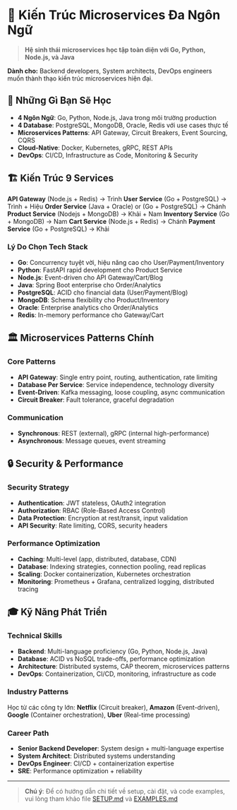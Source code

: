 # 🚀 Kiến Trúc Microservices Đa Ngôn Ngữ

> **Hệ sinh thái microservices học tập toàn diện với Go, Python, Node.js, và Java**

**Dành cho:** Backend developers, System architects, DevOps engineers muốn thành thạo kiến trúc microservices hiện đại.

## 🎯 Những Gì Bạn Sẽ Học

- **4 Ngôn Ngữ**: Go, Python, Node.js, Java trong môi trường production
- **4 Database**: PostgreSQL, MongoDB, Oracle, Redis với use cases thực tế
- **Microservices Patterns**: API Gateway, Circuit Breakers, Event Sourcing, CQRS
- **Cloud-Native**: Docker, Kubernetes, gRPC, REST APIs
- **DevOps**: CI/CD, Infrastructure as Code, Monitoring & Security

## 🏗️ Kiến Trúc 9 Services

**API Gateway** (Node.js + Redis) -> Trình
**User Service** (Go + PostgreSQL) -> Trình + Hiệu
**Order Service** (Java + Oracle) or (Go + PostgreSQL) -> Chánh
**Product Service** (Nodejs + MongoDB) -> Khải + Nam
**Inventory Service** (Go + MongoDB) -> Nam
**Cart Service** (Node.js + Redis) -> Chánh
**Payment Service** (Go + PostgreSQL) -> Khải

<!-- **Analytics Service** (Java + Oracle)  -->
<!-- **Blog Service** (Node.js + PostgreSQL) -->


### Lý Do Chọn Tech Stack

- **Go**: Concurrency tuyệt vời, hiệu năng cao cho User/Payment/Inventory
- **Python**: FastAPI rapid development cho Product Service  
- **Node.js**: Event-driven cho API Gateway/Cart/Blog
- **Java**: Spring Boot enterprise cho Order/Analytics
- **PostgreSQL**: ACID cho financial data (User/Payment/Blog)
- **MongoDB**: Schema flexibility cho Product/Inventory
- **Oracle**: Enterprise analytics cho Order/Analytics  
- **Redis**: In-memory performance cho Gateway/Cart

## 🏛️ Microservices Patterns Chính

### Core Patterns
- **API Gateway**: Single entry point, routing, authentication, rate limiting
- **Database Per Service**: Service independence, technology diversity
- **Event-Driven**: Kafka messaging, loose coupling, async communication
- **Circuit Breaker**: Fault tolerance, graceful degradation

### Communication
- **Synchronous**: REST (external), gRPC (internal high-performance)
- **Asynchronous**: Message queues, event streaming

## 🔒 Security & Performance

### Security Strategy
- **Authentication**: JWT stateless, OAuth2 integration
- **Authorization**: RBAC (Role-Based Access Control)
- **Data Protection**: Encryption at rest/transit, input validation
- **API Security**: Rate limiting, CORS, security headers

### Performance Optimization
- **Caching**: Multi-level (app, distributed, database, CDN)
- **Database**: Indexing strategies, connection pooling, read replicas
- **Scaling**: Docker containerization, Kubernetes orchestration
- **Monitoring**: Prometheus + Grafana, centralized logging, distributed tracing

## 🎓 Kỹ Năng Phát Triển

### Technical Skills
- **Backend**: Multi-language proficiency (Go, Python, Node.js, Java)
- **Database**: ACID vs NoSQL trade-offs, performance optimization
- **Architecture**: Distributed systems, CAP theorem, microservices patterns
- **DevOps**: Containerization, CI/CD, monitoring, infrastructure as code

### Industry Patterns
Học từ các công ty lớn: **Netflix** (Circuit breaker), **Amazon** (Event-driven), **Google** (Container orchestration), **Uber** (Real-time processing)

### Career Path
- **Senior Backend Developer**: System design + multi-language expertise
- **System Architect**: Distributed systems understanding
- **DevOps Engineer**: CI/CD + containerization expertise
- **SRE**: Performance optimization + reliability

---

> **Chú ý**: Để có hướng dẫn chi tiết về setup, cài đặt, và code examples, vui lòng tham khảo file [SETUP.md](./SETUP.md) và [EXAMPLES.md](./EXAMPLES.md)
